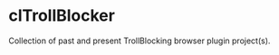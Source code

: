 clTrollBlocker
==============

Collection of past and present TrollBlocking browser plugin project(s).
